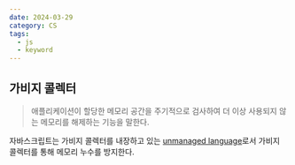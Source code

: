 ```yaml
---
date: 2024-03-29
category: CS
tags:
  - js
  - keyword
---
```

## 가비지 콜렉터
> 애플리케이션이 할당한 메모리 공간을 주기적으로 검사하여 더 이상 사용되지 않는 메모리를 해제하는 기능을 말한다. 

자바스크립트는 가비지 콜렉터를 내장하고 있는 [unmanaged language](매니지드%20언어와%20언매니지드%20언어.md)로서 가비지 콜렉터를 통해 메모리 누수를 방지한다.

